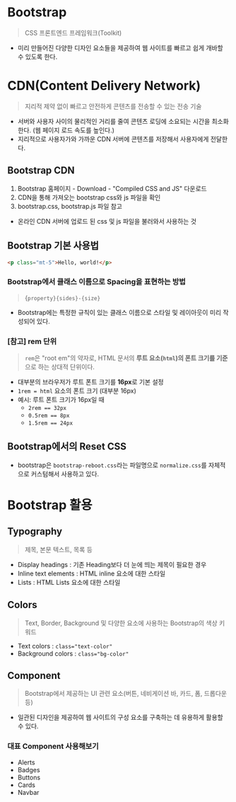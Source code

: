 # Bootstrap
> CSS 프론트엔드 프레임워크(Toolkit)
- 미리 만들어진 다양한 디자인 요소들을 제공하여 웹 사이트를 빠르고 쉽게 개바할 수 있도록 한다.

# CDN(Content Delivery Network)
> 지리적 제약 없이 빠르고 안전하게 콘텐츠를 전송할 수 있는 전송 기술
- 서버와 사용자 사이의 물리적인 거리를 줄여 콘텐츠 로딩에 소요되는 시간을 최소화한다. (웹 페이지 로드 속도를 높인다.)
- 지리적으로 사용자가와 가까운 CDN 서버에 콘텐츠를 저장해서 사용자에게 전달한다.

## Bootstrap CDN
1. Bootstrap 홈페이지 - Download - "Compiled CSS and JS" 다운로드
2. CDN을 통해 가져오는 bootstrap css와 js 파일을 확인
3. bootstrap.css, bootstrap.js 파일 참고
- 온라인 CDN 서버에 업로드 된 css 및 js 파일을 불러와서 사용하는 것

## Bootstrap 기본 사용법
```html
<p class="mt-5">Hello, world!</p>
```

### Bootstrap에서 클래스 이름으로 Spacing을 표현하는 방법
> {`property}{sides}-{size}`
- Bootstrap에는 특정한 규칙이 있는 클래스 이름으로 스타일 및 레이아웃이 미리 작성되어 있다.

### [참고] rem 단위
> `rem`은 "root em"의 약자로, HTML 문서의 **루트 요소(`html`)의 폰트 크기를 기준**으로 하는 상대적 단위이다.
- 대부분의 브라우저가 루트 폰트 크기를 **16px**로 기본 설정
- `1rem = html` 요소의 폰트 크기 (대부분 16px)
- 예시: 루트 폰트 크기가 16px일 때
  - `2rem == 32px`
  - `0.5rem == 8px`
  - `1.5rem == 24px`

## Bootstrap에서의 Reset CSS
- bootstrap은 `bootstrap-reboot.css`라는 파일명으로 `normalize.css`를 자체적으로 커스텀해서 사용하고 있다.

# Bootstrap 활용

## Typography
> 제목, 본문 텍스트, 목록 등
- Display headings : 기존 Heading보다 더 눈에 띄는 제목이 필요한 경우
- Inline text elements : HTML inline 요소에 대한 스타일
- Lists : HTML Lists 요소에 대한 스타일

## Colors
> Text, Border, Background 및 다양한 요소에 사용하는 Bootstrap의 색상 키워드
- Text colors : `class="text-color"`
- Background colors : `class="bg-color"`

## Component
> Bootstrap에서 제공하는 UI 관련 요소(버튼, 네비게이션 바, 카드, 폼, 드롭다운 등)
- 일관된 디자인을 제공하여 웹 사이트의 구성 요소를 구축하는 데 유용하게 활용할 수 있다.

### 대표 Component 사용해보기
- Alerts
- Badges
- Buttons
- Cards
- Navbar